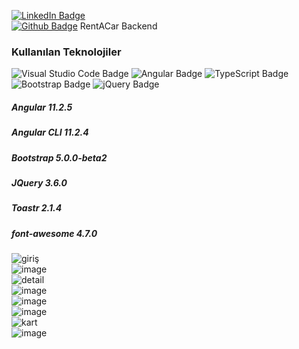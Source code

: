 [![LinkedIn Badge](https://img.shields.io/badge/LinkedIn-0077B5?style=for-the-badge&logo=linkedin&logoColor=white)](https://www.linkedin.com/in/busragelik/)<br/>
[![Github Badge](https://img.shields.io/badge/-Github-000?style=quare&labelColor=000&logo=Github&logoColor=white&link=link)](https://github.com/busraglk/RentACarProject) 
RentACar Backend  <br>
### Kullanılan Teknolojiler     
![Visual Studio Code Badge](https://img.shields.io/badge/Visual_Studio_Code-0078D4?style=for-the-badge&logo=visual%20studio%20code&logoColor=white)
![Angular Badge](https://img.shields.io/badge/Angular-DD0031?style=for-the-badge&logo=angular&logoColor=white)
![TypeScript Badge](https://img.shields.io/badge/TypeScript-007ACC?style=for-the-badge&logo=typescript&logoColor=white)
![Bootstrap Badge](https://img.shields.io/badge/Bootstrap-563D7C?style=for-the-badge&logo=bootstrap&logoColor=white)
![jQuery Badge](https://img.shields.io/badge/jQuery-0769AD?style=for-the-badge&logo=jquery&logoColor=white)
##### Angular 11.2.5                          
##### Angular CLI 11.2.4                     
##### Bootstrap 5.0.0-beta2                  
##### JQuery 3.6.0                          
##### Toastr 2.1.4                           
##### font-awesome 4.7.0
     
![giriş](https://user-images.githubusercontent.com/70381548/113866712-502e8480-97b6-11eb-88fd-bc4f6d018c8c.PNG)<br/>
![image](https://user-images.githubusercontent.com/70381548/115166541-655fb900-a0bc-11eb-82a4-e0bc13ede18e.png)<br/>
![detail](https://user-images.githubusercontent.com/70381548/113869705-b4067c80-97b9-11eb-82cc-ad0739d0cc28.PNG)<br/>
![image](https://user-images.githubusercontent.com/70381548/115166615-b7084380-a0bc-11eb-9538-d3f03cdb4274.png)<br/>
![image](https://user-images.githubusercontent.com/70381548/115166490-2af61c00-a0bc-11eb-9526-5fe272961cac.png)<br/>
![image](https://user-images.githubusercontent.com/70381548/115166505-3fd2af80-a0bc-11eb-9f52-5838ed37102d.png)<br/>
![kart](https://user-images.githubusercontent.com/70381548/113869405-5c681100-97b9-11eb-898d-e99ab5ad9a0a.PNG)<br/>
![image](https://user-images.githubusercontent.com/70381548/115416350-61d54a80-a200-11eb-84d0-a9da58e886a6.png)

